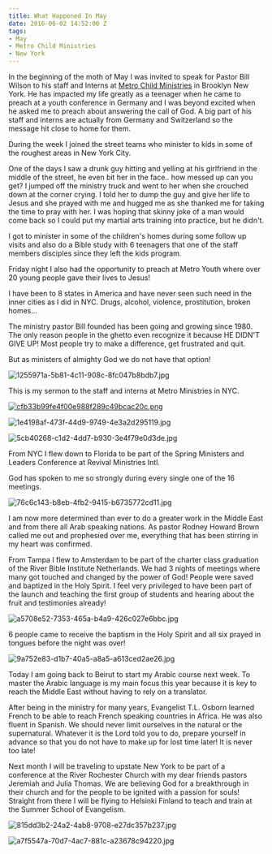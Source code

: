```yaml
---
title: What Happened In May
date: 2016-06-02 14:52:00 Z
tags:
- May
- Metro Child Ministries
- New York
---
```


In the beginning of the moth of May I was invited to speak for Pastor Bill Wilson to his staff and Interns at [Metro Child Ministries](http://www.metroworldchild.org/?_ga=1.143844028.84859438.1464789981) in Brooklyn New York. He has impacted my life greatly as a teenager when he came to preach at a youth conference in Germany and I was beyond excited when he asked me to preach about answering the call of God. A big part of his staff and interns are actually from Germany and Switzerland so the message hit close to home for them.

During the week I joined the street teams who minister to kids in some of the roughest areas in New York City.

One of the days I saw a drunk guy hitting and yelling at his girlfriend in the middle of the street, he even bit her in the face.. how messed up can you get? I jumped off the ministry truck and went to her when she crouched down at the corner crying. I told her to dump the guy and give her life to Jesus and she prayed with me and hugged me as she thanked me for taking the time to pray with her. I was hoping that skinny joke of a man would come back so I could put my martial arts training into practice, but he didn't.

I got to minister in some of the children's homes during some follow up visits and also do a Bible study with 6 teenagers that one of the staff members disciples since they left the kids program.

Friday night I also had the opportunity to preach at Metro Youth where over 20 young people gave their lives to Jesus!

I have been to 8 states in America and have never seen such need in the inner cities as I did in NYC. Drugs, alcohol, violence, prostitution, broken homes... 

The ministry pastor Bill founded has been going and growing since 1980. The only reason people in the ghetto even recognize it because HE DIDN'T GIVE UP! Most people try to make a difference, get frustrated and quit.

But as ministers of almighty God we do not have that option!

![1255971a-5b81-4c11-908c-8fc047b8bdb7.jpg](/uploads/1255971a-5b81-4c11-908c-8fc047b8bdb7.jpg)

This is my sermon to the staff and interns at Metro Ministries in NYC.

[![cfb33b99fe4f00e988f289c49bcac20c.png](/uploads/cfb33b99fe4f00e988f289c49bcac20c.png)](https://youtu.be/vdH9E1hHV1A)

![1e4198af-473f-44d9-9749-4e3a2d295119.jpg](/uploads/1e4198af-473f-44d9-9749-4e3a2d295119.jpg)

![5cb40268-c1d2-4dd7-b930-3e4f79e0d3de.jpg](/uploads/5cb40268-c1d2-4dd7-b930-3e4f79e0d3de.jpg)

From NYC I flew down to Florida to be part of the Spring Ministers and Leaders Conference at Revival Ministries Intl.

God has spoken to me so strongly during every single one of the 16 meetings.

![76c6c143-b8eb-4fb2-9415-b6735772cd11.jpg](/uploads/76c6c143-b8eb-4fb2-9415-b6735772cd11.jpg)

I am now more determined than ever to do a greater work in the Middle East and from there all Arab speaking nations. As pastor Rodney Howard Brown called me out and prophesied over me, everything that has been stirring in my heart was confirmed.

From Tampa I flew to Amsterdam to be part of the charter class graduation of the River Bible Institute Netherlands. We had 3 nights of meetings where many got touched and changed by the power of God! People were saved and baptized in the Holy Spirit. I feel very privileged to have been part of the launch and teaching the first group of students and hearing about the fruit and testimonies already!

![a5708e52-7353-465a-b4a9-426c027e6bbc.jpg](/uploads/a5708e52-7353-465a-b4a9-426c027e6bbc.jpg)

6 people came to receive the baptism in the Holy Spirit and all six prayed in tongues before the night was over!

![9a752e83-d1b7-40a5-a8a5-a613ced2ae26.jpg](/uploads/9a752e83-d1b7-40a5-a8a5-a613ced2ae26.jpg)

Today I am going back to Beirut to start my Arabic course next week. To master the Arabic language is my main focus this year because it is key to reach the Middle East without having to rely on a translator.

After being in the ministry for many years, Evangelist T.L. Osborn learned French to be able to reach French speaking countries in Africa. He was also fluent in Spanish. We should never limit ourselves in the natural or the supernatural. Whatever it is the Lord told you to do, prepare yourself in advance so that you do not have to make up for lost time later! It is never too late!

Next month I will be traveling to upstate New York to be part of a conference at the River Rochester Church with my dear friends pastors Jeremiah and Julia Thomas. We are believing God for a breakthrough in their church and for the people to be ignited with a passion for souls!
Straight from there I will be flying to Helsinki Finland to teach and train at the Summer School of Evangelism.

![815dd3b2-24a2-4ab8-9708-e27dc357b237.jpg](/uploads/815dd3b2-24a2-4ab8-9708-e27dc357b237.jpg)

![a7f5547a-70d7-4ac7-881c-a23678c94220.jpg](/uploads/a7f5547a-70d7-4ac7-881c-a23678c94220.jpg)
